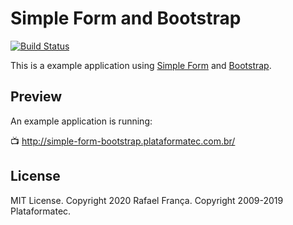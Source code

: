 # Simple Form and Bootstrap

[![Build Status](https://travis-ci.org/rafaelfranca/simple_form-bootstrap.svg?branch=master)](https://travis-ci.org/rafaelfranca/simple_form-bootstrap)

This is a example application using [Simple Form](https://github.com/heartcombo/simple_form)
and [Bootstrap](http://getbootstrap.com/).

## Preview

An example application is running:

:tv: http://simple-form-bootstrap.plataformatec.com.br/

## License

MIT License. Copyright 2020 Rafael França. Copyright 2009-2019 Plataformatec.
